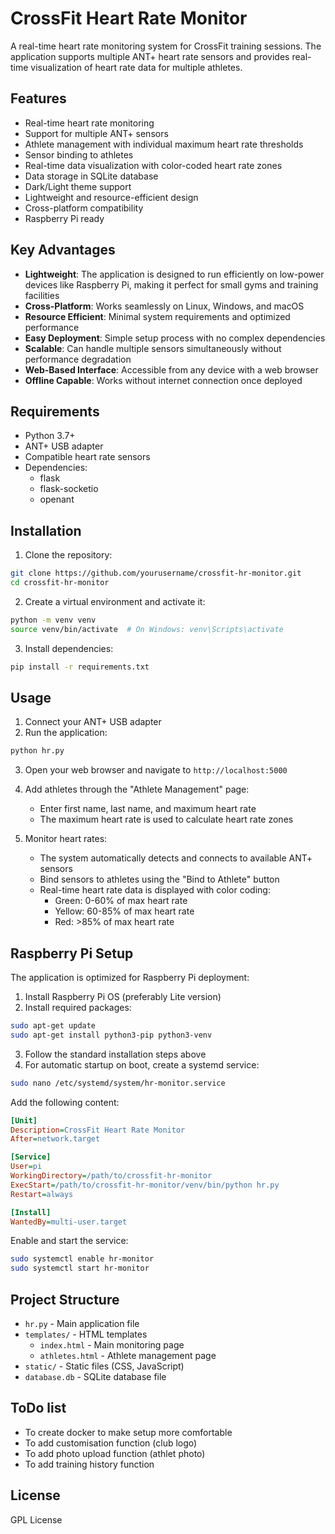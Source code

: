 # CrossFit Heart Rate Monitor

A real-time heart rate monitoring system for CrossFit training sessions. The application supports multiple ANT+ heart rate sensors and provides real-time visualization of heart rate data for multiple athletes.

## Features

- Real-time heart rate monitoring
- Support for multiple ANT+ sensors
- Athlete management with individual maximum heart rate thresholds
- Sensor binding to athletes
- Real-time data visualization with color-coded heart rate zones
- Data storage in SQLite database
- Dark/Light theme support
- Lightweight and resource-efficient design
- Cross-platform compatibility
- Raspberry Pi ready

## Key Advantages

- **Lightweight**: The application is designed to run efficiently on low-power devices like Raspberry Pi, making it perfect for small gyms and training facilities
- **Cross-Platform**: Works seamlessly on Linux, Windows, and macOS
- **Resource Efficient**: Minimal system requirements and optimized performance
- **Easy Deployment**: Simple setup process with no complex dependencies
- **Scalable**: Can handle multiple sensors simultaneously without performance degradation
- **Web-Based Interface**: Accessible from any device with a web browser
- **Offline Capable**: Works without internet connection once deployed

## Requirements

- Python 3.7+
- ANT+ USB adapter
- Compatible heart rate sensors
- Dependencies:
  - flask
  - flask-socketio
  - openant

## Installation

1. Clone the repository:
```bash
git clone https://github.com/yourusername/crossfit-hr-monitor.git
cd crossfit-hr-monitor
```

2. Create a virtual environment and activate it:
```bash
python -m venv venv
source venv/bin/activate  # On Windows: venv\Scripts\activate
```

3. Install dependencies:
```bash
pip install -r requirements.txt
```

## Usage

1. Connect your ANT+ USB adapter
2. Run the application:
```bash
python hr.py
```

3. Open your web browser and navigate to `http://localhost:5000`

4. Add athletes through the "Athlete Management" page:
   - Enter first name, last name, and maximum heart rate
   - The maximum heart rate is used to calculate heart rate zones

5. Monitor heart rates:
   - The system automatically detects and connects to available ANT+ sensors
   - Bind sensors to athletes using the "Bind to Athlete" button
   - Real-time heart rate data is displayed with color coding:
     - Green: 0-60% of max heart rate
     - Yellow: 60-85% of max heart rate
     - Red: >85% of max heart rate

## Raspberry Pi Setup

The application is optimized for Raspberry Pi deployment:

1. Install Raspberry Pi OS (preferably Lite version)
2. Install required packages:
```bash
sudo apt-get update
sudo apt-get install python3-pip python3-venv
```

3. Follow the standard installation steps above
4. For automatic startup on boot, create a systemd service:
```bash
sudo nano /etc/systemd/system/hr-monitor.service
```

Add the following content:
```ini
[Unit]
Description=CrossFit Heart Rate Monitor
After=network.target

[Service]
User=pi
WorkingDirectory=/path/to/crossfit-hr-monitor
ExecStart=/path/to/crossfit-hr-monitor/venv/bin/python hr.py
Restart=always

[Install]
WantedBy=multi-user.target
```

Enable and start the service:
```bash
sudo systemctl enable hr-monitor
sudo systemctl start hr-monitor
```

## Project Structure

- `hr.py` - Main application file
- `templates/` - HTML templates
  - `index.html` - Main monitoring page
  - `athletes.html` - Athlete management page
- `static/` - Static files (CSS, JavaScript)
- `database.db` - SQLite database file

## ToDo list
- To create docker to make setup more comfortable
- To add customisation function (club logo)
- To add photo upload function (athlet photo)
- To add training history function

## License

GPL License